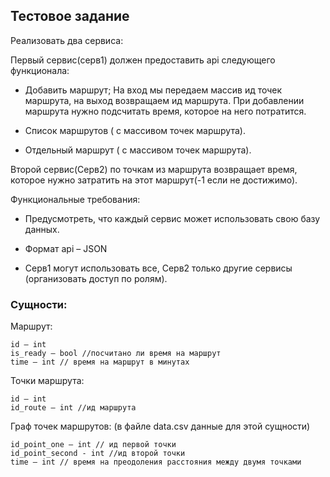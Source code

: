 ## Тестовое задание

Реализовать два сервиса:

Первый сервис(серв1) должен предоставить api следующего функционала:

* Добавить маршрут; На вход мы передаем массив ид точек маршрута, на выход возвращаем ид маршрута. При добавлении маршрута нужно подсчитать время, которое на него потратится.

* Список маршрутов ( с массивом точек маршрута).

* Отдельный маршрут ( с массивом точек маршрута).

Второй сервис(Серв2) по точкам из маршрута возвращает время, которое нужно затратить на этот маршрут(-1 если не достижимо).

Функциональные требования:

* Предусмотреть, что каждый сервис может использовать свою базу данных.

* Формат api – JSON

* Серв1 могут использовать все, Серв2 только другие сервисы (организовать доступ по ролям).

### Сущности:

Маршрут:

```
id – int
is_ready – bool //посчитано ли время на маршрут
time – int // время на маршрут в минутах
```

Точки маршрута:
```
id – int
id_route – int //ид маршрута
```

Граф точек маршрутов: (в файле data.csv данные для этой сущности)
```
id_point_one – int // ид первой точки
id_point_second - int //ид второй точки
time – int // время на преодоления расстояния между двумя точками
```